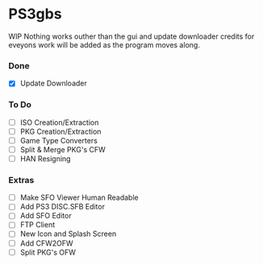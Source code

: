 # PS3gbs

WIP Nothing works outher than the gui and update downloader credits for eveyons work will be added as the program moves along.

### Done
- [x] Update Downloader

### To Do
- [ ] ISO Creation/Extraction
- [ ] PKG Creation/Extraction
- [ ] Game Type Converters
- [ ] Split & Merge PKG's CFW
- [ ] HAN Resigning

### Extras
- [ ] Make SFO Viewer Human Readable
- [ ] Add PS3 DISC.SFB Editor
- [ ] Add SFO Editor
- [ ] FTP Client
- [ ] New Icon and Splash Screen
- [ ] Add CFW2OFW
- [ ] Split PKG's OFW
